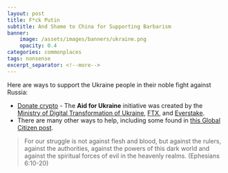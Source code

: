 ```yaml
---
layout: post
title: F*ck Putin
subtitle: And Shame to China for Supporting Barbarism
banner:
    image: /assets/images/banners/ukraine.png
    opacity: 0.4
categories: commonplaces
tags: nonsense
excerpt_separator: <!--more-->
---
```

Here are ways to support the Ukraine people in their noble fight against Russia:

* [Donate crypto](https://donate.thedigital.gov.ua/) - The **Aid for Ukraine** initiative was created by the [Ministry of Digital Transformation of Ukraine](https://donate.thedigital.gov.ua/), [FTX](https://ftx.com/), and [Everstake](https://everstake.one/). 
* There are many other ways to help, including some found in [this Global Citizen post](https://www.globalcitizen.org/en/content/ways-to-help-ukraine-conflict/).  

>For our struggle is not against flesh and blood, but against the rulers, against the authorities, against the powers of this dark world and against the spiritual forces of evil in the heavenly realms. 
>(Ephesians 6:10-20)